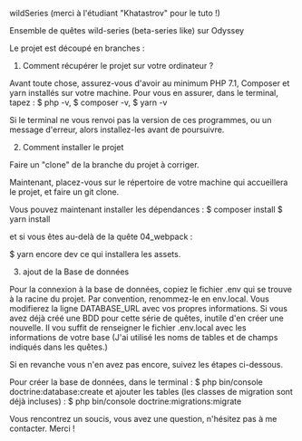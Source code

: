 wildSeries (merci à l'étudiant "Khatastrov" pour le tuto !)

Ensemble de quêtes wild-series (beta-series like) sur Odyssey

Le projet est découpé en branches :

1) Comment récupérer le projet sur votre ordinateur ?

Avant toute chose, assurez-vous d'avoir au minimum PHP 7.1, Composer et yarn installés sur votre machine.
Pour vous en assurer, dans le terminal, tapez : 
$ php -v, 
$ composer -v, 
$ yarn -v

Si le terminal ne vous renvoi pas la version de ces programmes, ou un message d'erreur, alors installez-les avant de poursuivre.

2) Comment installer le projet

Faire un "clone" de la branche du projet à corriger.

Maintenant, placez-vous sur le répertoire de votre machine qui accueillera le projet, et faire un git clone.

Vous pouvez maintenant installer les dépendances :
$ composer install
$ yarn install

et si vous êtes au-delà de la quête 04_webpack :

$ yarn encore dev ce qui installera les assets.

3) ajout de la Base de données

Pour la connexion à la base de données, copiez le fichier .env qui se trouve à la racine du projet. Par convention, renommez-le en env.local.
Vous modifierez la ligne DATABASE_URL avec vos propres informations.
Si vous avez déjà créé une BDD pour cette série de quêtes, inutile d'en créer une nouvelle. Il vou suffit de renseigner le fichier .env.local avec les informations de votre base (J'ai utilisé les noms de tables et de champs indiqués dans les quêtes.)

Si en revanche vous n'en avez pas encore, suivez les étapes ci-dessous.

Pour créer la base de données, dans le terminal :
$ php bin/console doctrine:database:create
et ajouter les tables (les classes de migration sont déjà incluses) :
$ php bin/console doctrine:migrations:migrate

Vous rencontrez un soucis, vous avez une question, n'hésitez pas à me contacter.
Merci !
